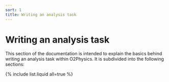 ```yaml
---
sort: 1
title: Writing an analysis task
---
```


# Writing an analysis task

This section of the documentation is intended to explain the basics
behind writing an analysis task within O2Physics. It is subdivided into
the following sections:

{% include list.liquid all=true %}
